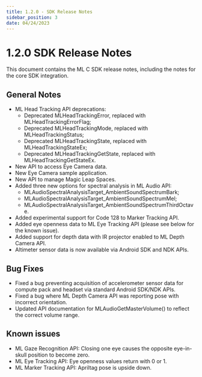 ```yaml
---
title: 1.2.0 - SDK Release Notes
sidebar_position: 3
date: 04/24/2023
---
```


# 1.2.0 SDK Release Notes

This document contains the ML C SDK release notes, including the notes for the core SDK integration.

## General Notes

- ML Head Tracking API deprecations:
  - Deprecated MLHeadTrackingError, replaced with MLHeadTrackingErrorFlag;
  - Deprecated MLHeadTrackingMode, replaced with MLHeadTrackingStatus;
  - Deprecated MLHeadTrackingState, replaced with MLHeadTrackingStateEx;
  - Deprecated MLHeadTrackingGetState, replaced with MLHeadTrackingGetStateEx.
- New API to access Eye Camera data.
- New Eye Camera sample application.
- New API to manage Magic Leap Spaces.
- Added three new options for spectral analysis in ML Audio API:
  - MLAudioSpectralAnalysisTarget_AmbientSoundSpectrumBark;
  - MLAudioSpectralAnalysisTarget_AmbientSoundSpectrumMel;
  - MLAudioSpectralAnalysisTarget_AmbientSoundSpectrumThirdOctave.
- Added experimental support for Code 128 to Marker Tracking API.
- Added eye openness data to ML Eye Tracking API (please see below for the known issue).
- Added support for depth data with IR projector enabled to ML Depth Camera API.
- Altimeter sensor data is now available via Android SDK and NDK APIs.

## Bug Fixes

- Fixed a bug preventing acquisition of accelerometer sensor data for compute pack and headset via standard Android SDK/NDK APIs.
- Fixed a bug where ML Depth Camera API was reporting pose with incorrect orientation.
- Updated API documentation for MLAudioGetMasterVolume() to reflect the correct volume range.

## Known issues

- ML Gaze Recognition API: Closing one eye causes the opposite eye-in-skull position to become zero.
- ML Eye Tracking API: Eye openness values return with 0 or 1.
- ML Marker Tracking API: Apriltag pose is upside down.

